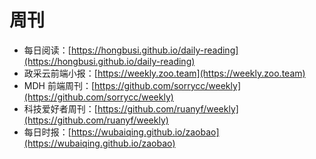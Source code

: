 # 周刊

- 每日阅读：[https://hongbusi.github.io/daily-reading](https://hongbusi.github.io/daily-reading)
- 政采云前端小报：[https://weekly.zoo.team](https://weekly.zoo.team)
- MDH 前端周刊：[https://github.com/sorrycc/weekly](https://github.com/sorrycc/weekly)
- 科技爱好者周刊：[https://github.com/ruanyf/weekly](https://github.com/ruanyf/weekly)
- 每日时报：[https://wubaiqing.github.io/zaobao](https://wubaiqing.github.io/zaobao)
